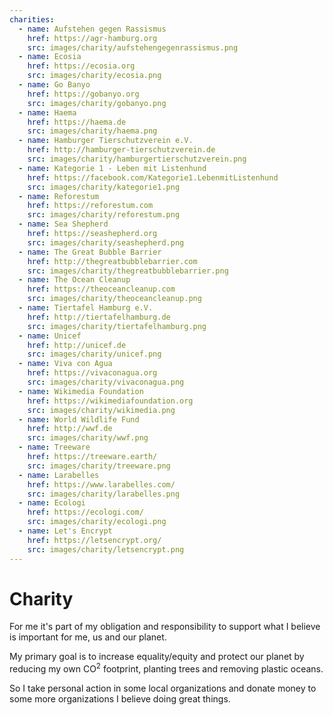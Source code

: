 ```yaml
---
charities:
  - name: Aufstehen gegen Rassismus
    href: https://agr-hamburg.org
    src: images/charity/aufstehengegenrassismus.png
  - name: Ecosia
    href: https://ecosia.org
    src: images/charity/ecosia.png
  - name: Go Banyo
    href: https://gobanyo.org
    src: images/charity/gobanyo.png
  - name: Haema
    href: https://haema.de
    src: images/charity/haema.png
  - name: Hamburger Tierschutzverein e.V.
    href: http://hamburger-tierschutzverein.de
    src: images/charity/hamburgertierschutzverein.png
  - name: Kategorie 1 - Leben mit Listenhund
    href: https://facebook.com/Kategorie1.LebenmitListenhund
    src: images/charity/kategorie1.png
  - name: Reforestum
    href: https://reforestum.com
    src: images/charity/reforestum.png
  - name: Sea Shepherd
    href: https://seashepherd.org
    src: images/charity/seashepherd.png
  - name: The Great Bubble Barrier
    href: http://thegreatbubblebarrier.com
    src: images/charity/thegreatbubblebarrier.png
  - name: The Ocean Cleanup
    href: https://theoceancleanup.com
    src: images/charity/theoceancleanup.png
  - name: Tiertafel Hamburg e.V.
    href: http://tiertafelhamburg.de
    src: images/charity/tiertafelhamburg.png
  - name: Unicef
    href: http://unicef.de
    src: images/charity/unicef.png
  - name: Viva con Agua
    href: https://vivaconagua.org
    src: images/charity/vivaconagua.png
  - name: Wikimedia Foundation
    href: https://wikimediafoundation.org
    src: images/charity/wikimedia.png
  - name: World Wildlife Fund
    href: http://wwf.de
    src: images/charity/wwf.png
  - name: Treeware
    href: https://treeware.earth/
    src: images/charity/treeware.png
  - name: Larabelles
    href: https://www.larabelles.com/
    src: images/charity/larabelles.png
  - name: Ecologi
    href: https://ecologi.com/
    src: images/charity/ecologi.png
  - name: Let's Encrypt
    href: https://letsencrypt.org/
    src: images/charity/letsencrypt.png
---
```


# Charity

For me it's part of my obligation and responsibility to support what I believe is important for me, us and our planet.

My primary goal is to increase equality/equity and protect our planet by reducing my own CO<sup>2</sup> footprint, planting trees and removing plastic oceans.

So I take personal action in some local organizations and donate money to some more organizations I believe doing great things.

